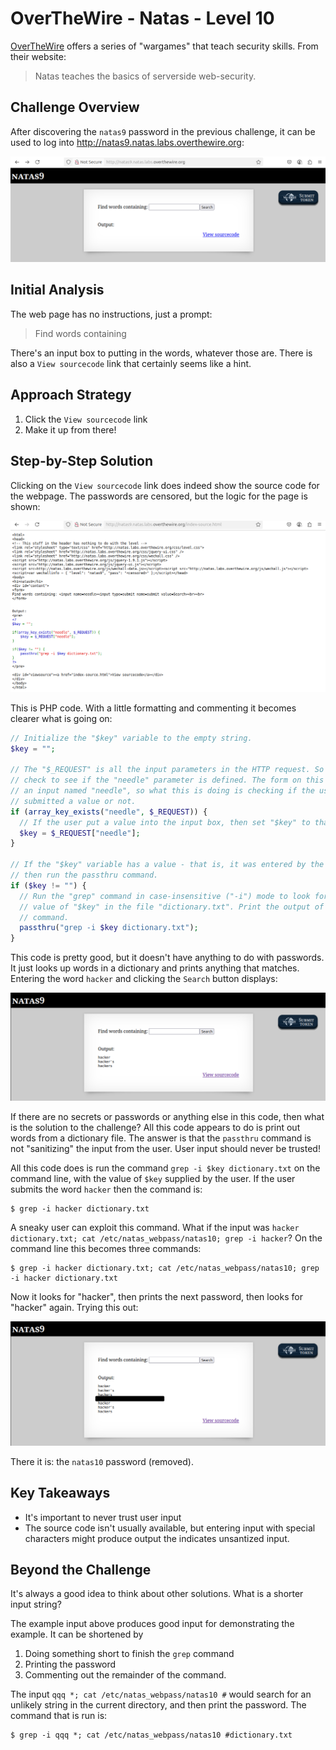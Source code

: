 # OverTheWire - Natas - Level 10

[OverTheWire](https://overthewire.org) offers a series of "wargames" that teach
security skills. From their website:

> Natas teaches the basics of serverside web-security.

## Challenge Overview

After discovering the `natas9` password in the previous challenge, it can be
used to log into http://natas9.natas.labs.overthewire.org:

![The Index Page](images/level_10/00_index_page.png)

## Initial Analysis

The web page has no instructions, just a prompt:

> Find words containing

There's an input box to putting in the words, whatever those are. There is also
a `View sourcecode` link that certainly seems like a hint.

## Approach Strategy

1. Click the `View sourcecode` link
1. Make it up from there!

## Step-by-Step Solution

Clicking on the `View sourcecode` link does indeed show the source code for the
webpage. The passwords are censored, but the logic for the page is shown:

![Index Source Code](images/level_10/01_index_source_code.png)

This is PHP code. With a little formatting and commenting it becomes clearer
what is going on:

```php
// Initialize the "$key" variable to the empty string.
$key = "";

// The "$_REQUEST" is all the input parameters in the HTTP request. So this will
// check to see if the "needle" parameter is defined. The form on this page has
// an input named "needle", so what this is doing is checking if the user has
// submitted a value or not.
if (array_key_exists("needle", $_REQUEST)) {
  // If the user put a value into the input box, then set "$key" to that value.
  $key = $_REQUEST["needle"];
}

// If the "$key" variable has a value - that is, it was entered by the user -
// then run the passthru command.
if ($key != "") {
  // Run the "grep" command in case-insensitive ("-i") mode to look for the
  // value of "$key" in the file "dictionary.txt". Print the output of the grep
  // command.
  passthru("grep -i $key dictionary.txt");
}
```

This code is pretty good, but it doesn't have anything to do with passwords. It
just looks up words in a dictionary and prints anything that matches. Entering
the word `hacker` and clicking the `Search` button displays:

![Search for Hacker](images/level_10/02_hacker_search.png)

If there are no secrets or passwords or anything else in this code, then what is
the solution to the challenge? All this code appears to do is print out words
from a dictionary file. The answer is that the `passthru` command is not
"sanitizing" the input from the user. User input should never be trusted!

All this code does is run the command `grep -i $key dictionary.txt` on the
command line, with the value of `$key` supplied by the user. If the user submits
the word `hacker` then the command is:

```
$ grep -i hacker dictionary.txt
```

A sneaky user can exploit this command. What if the input was
`hacker dictionary.txt; cat /etc/natas_webpass/natas10; grep -i hacker`? On the
command line this becomes three commands:

```
$ grep -i hacker dictionary.txt; cat /etc/natas_webpass/natas10; grep -i hacker dictionary.txt
```

Now it looks for "hacker", then prints the next password, then looks for
"hacker" again. Trying this out:

![The Password](images/level_10/03_password.png)

There it is: the `natas10` password (removed).

## Key Takeaways

- It's important to never trust user input
- The source code isn't usually available, but entering input with special
  characters might produce output the indicates unsantized input.

## Beyond the Challenge

It's always a good idea to think about other solutions. What is a shorter input
string?

The example input above produces good input for demonstrating the example. It
can be shortened by

1. Doing something short to finish the `grep` command
2. Printing the password
3. Commenting out the remainder of the command.

The input `qqq *; cat /etc/natas_webpass/natas10 #` would search for an unlikely
string in the current directory, and then print the password. The command that
is run is:

```
$ grep -i qqq *; cat /etc/natas_webpass/natas10 #dictionary.txt
```
